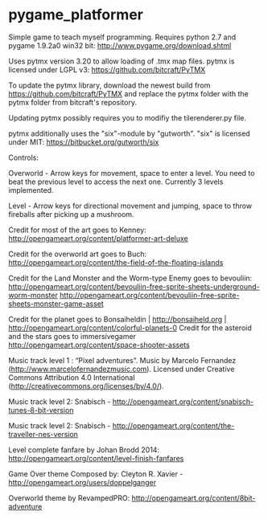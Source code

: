 # pygame_platformer

Simple game to teach myself programming. Requires python 2.7 and pygame 1.9.2a0 win32 bit: http://www.pygame.org/download.shtml

Uses pytmx version 3.20 to allow loading of .tmx map files. pytmx is licensed under LGPL v3:  https://github.com/bitcraft/PyTMX

To update the pytmx library, download the newest build from https://github.com/bitcraft/PyTMX and replace the pytmx folder
with the pytmx folder from bitcraft's repository.
 
Updating pytmx possibly requires you to modifiy the tilerenderer.py file.

pytmx additionally uses the "six"-module by "gutworth". "six" is licensed under MIT: https://bitbucket.org/gutworth/six


Controls:

Overworld - Arrow keys for movement, space to enter a level. You need to beat the previous level to access the next one. Currently 3 levels implemented.

Level - Arrow keys for directional movement and jumping, space to throw fireballs after picking up a mushroom.



Credit for most of the art goes to Kenney: http://opengameart.org/content/platformer-art-deluxe

Credit for the overworld art goes to Buch: http://opengameart.org/content/the-field-of-the-floating-islands

Credit for the Land Monster and the Worm-type Enemy goes to bevouliin: http://opengameart.org/content/bevouliin-free-sprite-sheets-underground-worm-monster
http://opengameart.org/content/bevouliin-free-sprite-sheets-monster-game-asset

Credit for the planet goes to Bonsaiheldin | http://bonsaiheld.org | http://opengameart.org/content/colorful-planets-0
Credit for the asteroid and the stars goes to immersivegamer http://opengameart.org/content/space-shooter-assets


Music track level 1 : “Pixel adventures”. Music by Marcelo Fernandez (http://www.marcelofernandezmusic.com).
Licensed under Creative Commons Attribution 4.0 International (http://creativecommons.org/licenses/by/4.0/).

Music track level 2: Snabisch - http://opengameart.org/content/snabisch-tunes-8-bit-version

Music track level 2: Snabisch - http://opengameart.org/content/the-traveller-nes-version

Level complete fanfare by Johan Brodd 2014: http://opengameart.org/content/level-finish-fanfares

Game Over theme Composed by: Cleyton R. Xavier - http://opengameart.org/users/doppelganger

Overworld theme by RevampedPRO: http://opengameart.org/content/8bit-adventure